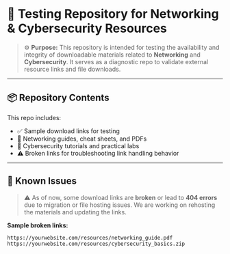 # 🧪 Testing Repository for Networking & Cybersecurity Resources

> ⚙️ **Purpose:** This repository is intended for testing the availability and integrity of downloadable materials related to **Networking** and **Cybersecurity**. It serves as a diagnostic repo to validate external resource links and file downloads.

---

## 📦 Repository Contents

This repo includes:

- ✅ Sample download links for testing
- 📁 Networking guides, cheat sheets, and PDFs
- 🔐 Cybersecurity tutorials and practical labs
- ⚠️ Broken links for troubleshooting link handling behavior

---

## 🚨 Known Issues

> ⚠️ As of now, some download links are **broken** or lead to **404 errors** due to migration or file hosting issues. We are working on rehosting the materials and updating the links.

**Sample broken links:**
```text
https://yourwebsite.com/resources/networking_guide.pdf
https://yourwebsite.com/resources/cybersecurity_basics.zip
